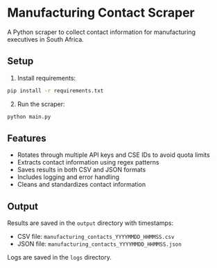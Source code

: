# Manufacturing Contact Scraper

A Python scraper to collect contact information for manufacturing executives in South Africa.

## Setup

1. Install requirements:
```bash
pip install -r requirements.txt
```

2. Run the scraper:
```bash
python main.py
```

## Features

- Rotates through multiple API keys and CSE IDs to avoid quota limits
- Extracts contact information using regex patterns
- Saves results in both CSV and JSON formats
- Includes logging and error handling
- Cleans and standardizes contact information

## Output

Results are saved in the `output` directory with timestamps:
- CSV file: `manufacturing_contacts_YYYYMMDD_HHMMSS.csv`
- JSON file: `manufacturing_contacts_YYYYMMDD_HHMMSS.json`

Logs are saved in the `logs` directory.